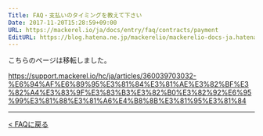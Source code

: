 ```yaml
---
Title: FAQ・支払いのタイミングを教えて下さい
Date: 2017-11-20T15:28:59+09:00
URL: https://mackerel.io/ja/docs/entry/faq/contracts/payment
EditURL: https://blog.hatena.ne.jp/mackerelio/mackerelio-docs-ja.hatenablog.mackerel.io/atom/entry/8599973812319472404
---
```


こちらのページは移転しました。

https://support.mackerel.io/hc/ja/articles/360039703032-%E6%94%AF%E6%89%95%E3%81%84%E3%81%AE%E3%82%BF%E3%82%A4%E3%83%9F%E3%83%B3%E3%82%B0%E3%82%92%E6%95%99%E3%81%88%E3%81%A6%E4%B8%8B%E3%81%95%E3%81%84

---

[< FAQに戻る](https://mackerel.io/ja/docs/entry/faq)
